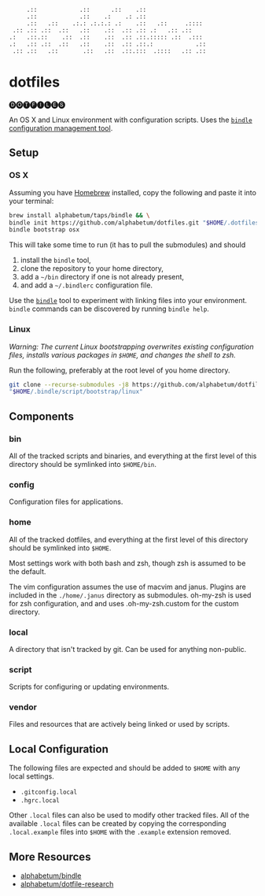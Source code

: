 
         .::            .::      .::    .::
         .::            .::    .:    .: .::
         .::   .::    .:.: .:.:.: .:    .::   .::     .::::
     .:: .:: .::  .::   .::    .::  .:: .:: .:   .:: .::
    .:   .::.::    .::  .::    .::  .:: .::.::::: .::  .:::
    .:   .:: .::  .::   .::    .::  .:: .::.:            .::
     .:: .::   .::       .::   .::  .::.:::  .::::   .:: .::

    

# dotfiles

🅓🅞🅣🅕🅘🅛🅔🅢

An OS X and Linux environment with configuration scripts. Uses the [`bindle`
configuration management tool](https://github.com/alphabetum/bindle).

## Setup

### OS X

Assuming you have [Homebrew](http://brew.sh/) installed, copy the
following and paste it into your terminal:

```bash
brew install alphabetum/taps/bindle && \
bindle init https://github.com/alphabetum/dotfiles.git "$HOME/.dotfiles" && \
bindle bootstrap osx
```

This will take some time to run (it has to pull the submodules) and should

1. install the `bindle` tool,
2. clone the repository to your home directory,
3. add a `~/bin` directory if one is not already present,
4. and add a `~/.bindlerc` configuration file.

Use the [`bindle`](https://github.com/alphabetum/bindle) tool to experiment
with linking files into your environment. `bindle` commands can be discovered
by running `bindle help`.

### Linux

_Warning: The current Linux bootstrapping overwrites existing configuration
files, installs various packages in `$HOME`, and changes the shell to zsh._

Run the following, preferably at the root level of you home directory.

```bash
git clone --recurse-submodules -j8 https://github.com/alphabetum/dotfiles.git "$HOME/.bindle" && \
"$HOME/.bindle/script/bootstrap/linux"
```

## Components

### bin

All of the tracked scripts and binaries, and everything at the first level of
this directory should be symlinked into `$HOME/bin`.

### config

Configuration files for applications.

### home

All of the tracked dotfiles, and everything at the first level of this
directory should be symlinked into `$HOME`.

Most settings work with both bash and zsh, though zsh is assumed to be
the default.

The vim configuration assumes the use of macvim and janus. Plugins are
included in the `./home/.janus` directory as submodules. oh-my-zsh is
used for zsh configuration, and and uses .oh-my-zsh.custom for the
custom directory.

### local

A directory that isn't tracked by git. Can be used for anything non-public.

### script

Scripts for configuring or updating environments.

### vendor

Files and resources that are actively being linked or used by scripts.

## Local Configuration

The following files are expected and should be added to `$HOME` with any
local settings.

- `.gitconfig.local`
- `.hgrc.local`

Other `.local` files can also be used to modify other tracked files. All
of the available `.local` files can be created by copying the
corresponding `.local.example` files into `$HOME` with the `.example`
extension removed.

## More Resources

- [alphabetum/bindle](https://github.com/alphabetum/bindle)
- [alphabetum/dotfile-research](https://github.com/alphabetum/dotfile-research)
